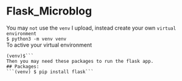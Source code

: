 # Flask_Microblog
You may `not` use the `venv` I upload, instead create your own `virtual environment`        
    ```$ python3 -m venv venv```            
To active your virtual environment
```$ source venv/bin/activate   
(venv)$```
Then you may need these packages to run the flask app.
## Packages:
```(venv) $ pip install flask```
